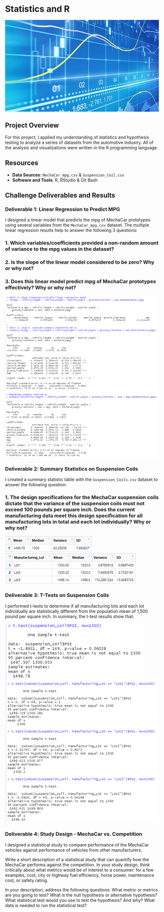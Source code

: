 # Statistics and R

<img src="images/statistics-header.jpg" width="1000" height="300">

## Project Overview
For this project, I applied my understanding of statistics and hypothesis testing to analyze a series of datasets from the automotive industry. All of the analysis and visualizations were written in the R programming language.

## Resources
- **Data Sources**: `MechaCar_mpg.csv` & `Suspension_Coil.csv`
- **Software and Tools**: R, RStudio & Git Bash

## Challenge Deliverables and Results

### Deliverable 1: Linear Regression to Predict MPG

I designed a linear model that predicts the mpg of MechaCar prototypes using several variables from the `MechaCar_mpg.csv` dataset. The multiple linear regression results help to answer the following 3 questions:

### **1. Which variables/coefficients provided a non-random amount of variance to the mpg values in the dataset?**

### **2. Is the slope of the linear model considered to be zero? Why or why not?**

### **3. Does this linear model predict mpg of MechaCar prototypes effectively? Why or why not?**

<img src="images/Delv 1_linear regression.PNG">

<img src="images/Delv 1_summary stats.PNG">

### Deliverable 2: Summary Statistics on Suspension Coils

I created a summary statistic table with the `Suspension_Coils.csv` dataset to answer the following question:

### **1. The design specifications for the MechaCar suspension coils dictate that the variance of the suspension coils must not exceed 100 pounds per square inch. Does the current manufacturing data meet this design specification for all manufacturing lots in total and each lot individually? Why or why not?**

<img src="images/Delv 2_total_summary.PNG">

<img src="images/Delv 2_lot_summary.PNG">

### Deliverable 3: T-Tests on Suspension Coils

I performed t-tests to determine if all manufacturing lots and each lot individually are statistically different from the population mean of 1,500 pound per square inch. In summary, the t-test results show that:

<img src="images/Delv 3_t-test_all lots.PNG">

<img src="images/Delv 3_t-test_lots.PNG">

### Deliverable 4: Study Design - MechaCar vs. Competition

I designed a statistical study to compare performance of the MechaCar vehicles against performance of vehicles from other manufacturers.

Write a short description of a statistical study that can quantify how the MechaCar performs against the competition. In your study design, think critically about what metrics would be of interest to a consumer: for a few examples, cost, city or highway fuel efficiency, horse power, maintenance cost, or safety rating.

In your description, address the following questions:
What metric or metrics are you going to test?
What is the null hypothesis or alternative hypothesis?
What statistical test would you use to test the hypothesis? And why?
What data is needed to run the statistical test?
